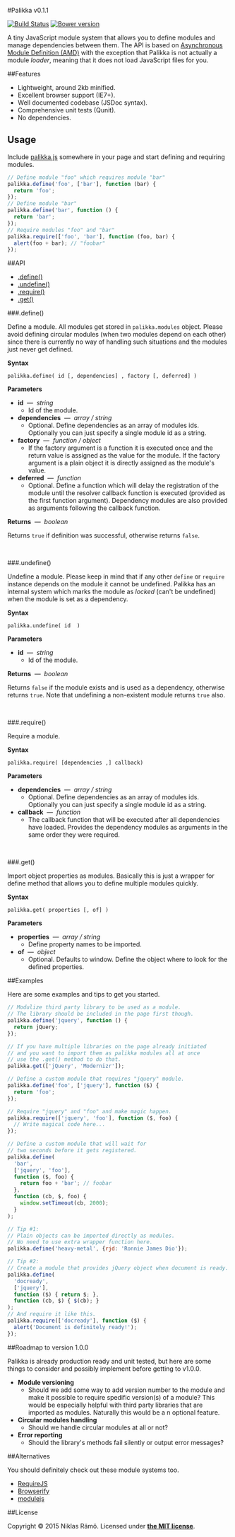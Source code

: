 #Palikka v0.1.1

[![Build Status](https://travis-ci.org/niklasramo/palikka.svg?branch=master)](https://travis-ci.org/niklasramo/palikka)
[![Bower version](https://badge.fury.io/bo/palikka.svg)](http://badge.fury.io/bo/palikka)

A tiny JavaScript module system that allows you to define modules and manage dependencies between them. The API is based on [Asynchronous Module Definition (AMD)](https://github.com/amdjs/amdjs-api/blob/master/AMD.md) with the exception that Palikka is not actually a module *loader*, meaning that it does not load JavaScript files for you.

##Features

* Lightweight, around 2kb minified.
* Excellent browser support (IE7+).
* Well documented codebase (JSDoc syntax).
* Comprehensive unit tests (Qunit).
* No dependencies.

## Usage

Include [palikka.js](palikka.js) somewhere in your page and start defining and requiring modules.

```javascript
// Define module "foo" which requires module "bar"
palikka.define('foo', ['bar'], function (bar) {
  return 'foo';
});
// Define module "bar"
palikka.define('bar', function () {
  return 'bar';
});
// Require modules "foo" and "bar"
palikka.require(['foo', 'bar'], function (foo, bar) {
  alert(foo + bar); // "foobar"
});
```

##API

* [.define()](#define)
* [.undefine()](#undefine)
* [.require()](#require)
* [.get()](#get)

###.define()

Define a module. All modules get stored in `palikka.modules` object. Please avoid defining circular modules (when two modules depend on each other) since there is currently no way of handling such situations and the modules just never get defined.

**Syntax**

`palikka.define( id [, dependencies] , factory [, deferred] )`

**Parameters**

* **id** &nbsp;&mdash;&nbsp; *string*
  * Id of the module.
* **dependencies** &nbsp;&mdash;&nbsp; *array / string*
  * Optional. Define dependencies as an array of modules ids. Optionally you can just specify a single module id as a string.
* **factory** &nbsp;&mdash;&nbsp; *function / object*
  * If the factory argument is a function it is executed once and the return value is assigned as the value for the module. If the factory argument is a plain object it is directly assigned as the module's value.
* **deferred** &nbsp;&mdash;&nbsp; *function*
  * Optional. Define a function which will delay the registration of the module until the resolver callback function is executed (provided as the first function argument). Dependency modules are also provided as arguments following the callback function.

**Returns** &nbsp;&mdash;&nbsp; *boolean*

Returns `true` if definition was successful, otherwise returns `false`.

&nbsp;

###.undefine()

Undefine a module. Please keep in mind that if any other `define` or `require` instance depends on the module it cannot be undefined. Palikka has an internal system which marks the module as *locked* (can't be undefined) when the module is set as a dependency.

**Syntax**

`palikka.undefine( id  )`

**Parameters**

* **id** &nbsp;&mdash;&nbsp; *string*
  * Id of the module.

**Returns** &nbsp;&mdash;&nbsp; *boolean*

Returns `false` if the module exists and is used as a dependency, otherwise returns `true`. Note that undefining a non-existent module returns `true` also.

&nbsp;

###.require()

Require a module.

**Syntax**

`palikka.require( [dependencies ,] callback)`

**Parameters**

* **dependencies** &nbsp;&mdash;&nbsp; *array / string*
  * Optional. Define dependencies as an array of modules ids. Optionally you can just specify a single module id as a string.
* **callback** &nbsp;&mdash;&nbsp; *function*
  * The callback function that will be executed after all dependencies have loaded. Provides the dependency modules as arguments in the same order they were required.

&nbsp;

###.get()

Import object properties as modules. Basically this is just a wrapper for define method that allows you to define multiple modules quickly.

**Syntax**

`palikka.get( properties [, of] )`

**Parameters**

* **properties** &nbsp;&mdash;&nbsp; *array / string*
  * Define property names to be imported.
* **of** &nbsp;&mdash;&nbsp; *object*
  * Optional. Defaults to window. Define the object where to look for the defined properties.

##Examples

Here are some examples and tips to get you started.

```javascript
// Modulize third party library to be used as a module.
// The library should be included in the page first though.
palikka.define('jquery', function () {
  return jQuery;
});

// If you have multiple libraries on the page already initiated
// and you want to import them as palikka modules all at once
// use the .get() method to do that.
palikka.get(['jQuery', 'Modernizr']);

// Define a custom module that requires "jquery" module.
palikka.define('foo', ['jquery'], function ($) {
  return 'foo';
});

// Require "jquery" and "foo" and make magic happen.
palikka.require(['jquery', 'foo'], function ($, foo) {
  // Write magical code here...
});

// Define a custom module that will wait for
// two seconds before it gets registered.
palikka.define(
  'bar',
  ['jquery', 'foo'],
  function ($, foo) {
    return foo + 'bar'; // foobar
  },
  function (cb, $, foo) {
    window.setTimeout(cb, 2000);
  }
);

// Tip #1:
// Plain objects can be imported directly as modules.
// No need to use extra wrapper function here.
palikka.define('heavy-metal', {rjd: 'Ronnie James Dio'});

// Tip #2:
// Create a module that provides jQuery object when document is ready.
palikka.define(
  'docready',
  ['jquery'],
  function ($) { return $; },
  function (cb, $) { $(cb); }
);
// And require it like this.
palikka.require(['docready'], function ($) {
  alert('Document is definitely ready!');
});

```

##Roadmap to version 1.0.0

Palikka is already production ready and unit tested, but here are some things to consider and possibly implement before getting to v1.0.0.

* **Module versioning**
  * Should we add some way to add version number to the module and make it possible to require spedific version(s) of a module? This would be especially helpful with third party libraries that are imported as modules. Naturally this would be a n optional feature.
* **Circular modules handling**
  * Should we handle circular modules at all or not?
* **Error reporting**
  * Should the library's methods fail silently or output error messages?

##Alternatives

You should definitely check out these module systems too.

* [RequireJS](http://requirejs.org/)
* [Browserify](http://browserify.org/)
* [modulejs](http://larsjung.de/modulejs/)

##License

Copyright &copy; 2015 Niklas Rämö. Licensed under **[the MIT license](LICENSE.md)**.
